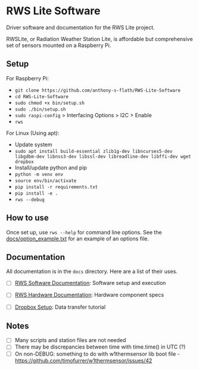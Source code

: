 # RWS Lite Software

Driver software and documentation for the RWS Lite project.

RWSLite, or Radiation Weather Station Lite, is affordable but comprehensive set of sensors mounted on a Raspberry Pi.

## Setup
For Raspberry Pi:
- `git clone https://github.com/anthony-s-flath/RWS-Lite-Software`
- `cd RWS-Lite-Software`
- `sudo chmod +x bin/setup.sh`
- `sudo ./bin/setup.sh`
- `sudo raspi-config` > Interfacing Options > I2C > Enable
- `rws`

For Linux (Using apt):
- Update system
- `sudo apt install build-essential zlib1g-dev libncurses5-dev libgdbm-dev libnss3-dev libssl-dev libreadline-dev libffi-dev wget dropbox`
- Install/update python and pip
- `python -m venv env`
- `source env/bin/activate`
- `pip install -r requirements.txt`
- `pip install -e .`
- `rws --debug`


## How to use
Once set up, use `rws --help` for command line options.
See the [docs/option_example.txt](doc) for an example of an options file.


## Documentation

All documentation is in the `docs` directory. Here are a list of their uses.

- [ ] [RWS Software Documentation](docs/RWS_Software_Documentation.md): Software setup and execution
- [ ] [RWS Hardware Documentation](docs/RWS_Hardware_Documentation.csv): Hardware component specs
- [ ] [Dropbox Setup](docs/Dropbox_Setup.md): Data transfer tutorial


## Notes

- [ ] Many scripts and station files are not needed
- [ ] There may be discrepancies between time with time.time() in UTC (?)
- [ ] On non-DEBUG: something to do with w1thermsensor lib boot file -  https://github.com/timofurrer/w1thermsensor/issues/42